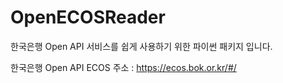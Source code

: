# OpenECOSReader
한국은행 Open API 서비스를 쉽게 사용하기 위한 파이썬 패키지 입니다.

한국은행 Open API ECOS 주소 : https://ecos.bok.or.kr/#/
